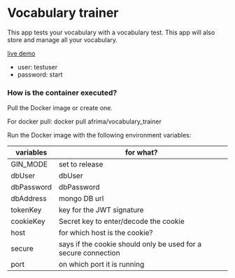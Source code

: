 # Vocabulary trainer

This app tests your vocabulary with a vocabulary test.
This app will also store and manage all your vocabulary.

[live demo](https://mathieukeller.de)

* user: testuser
* password: start

### How is the container executed?

Pull the Docker image or create one.

For docker pull: docker pull afrima/vocabulary_trainer

Run the Docker image with the following environment variables:

| variables | for what?                                                     |
|-----------|---------------------------------------------------------------|
| GIN_MODE  | set to release                                                |
| dbUser    | dbUser                                                        |
| dbPassword| dbPassword                                                    |
| dbAddress | mongo DB url                                                  |
| tokenKey  | key for the JWT signature                                     |
| cookieKey | Secret key to enter/decode the cookie                         |
| host      | for which host is the cookie?                                 |
| secure    | says if the cookie should only be used for a secure connection|
| port      | on which port it is running                                   |

